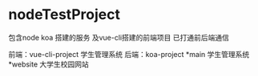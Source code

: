 # nodeTestProject
包含node koa 搭建的服务 及vue-cli搭建的前端项目 已打通前后端通信

前端：vue-cli-project 学生管理系统
后端：koa-project *main 学生管理系统 *website 大学生校园网站
